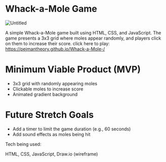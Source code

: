 # Whack-a-Mole Game

![Untitled](https://user-images.githubusercontent.com/81389644/228723438-de27f7f9-368e-4d1f-8020-16daa61ea5be.jpg)


A simple Whack-a-Mole game built using HTML, CSS, and JavaScript. The game presents a 3x3 grid where moles appear randomly, and players click on them to increase their score.
click here to play: https://pejmantheory.github.io/Whack-a-Mole-/

# Minimum Viable Product (MVP)

- 3x3 grid with randomly appearing moles
- Clickable moles to increase score
- Animated gradient background

# Future Stretch Goals

- Add a timer to limit the game duration (e.g., 60 seconds)
- Add sound effects as moles being hit

Tech being used:

HTML, CSS, JavaScript, Draw.io (wireframe)
